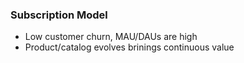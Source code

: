 ### Subscription Model
 * Low customer churn, MAU/DAUs are high
 * Product/catalog evolves brinings continuous value
